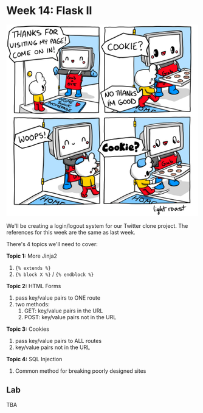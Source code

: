 # Week 14: Flask II

<center>
<img width=600px src=lkiuta60nio31.jpg />
</center>

We'll be creating a login/logout system for our Twitter clone project.
The references for this week are the same as last week.

There's 4 topics we'll need to cover:

**Topic 1:** More Jinja2

1. `{% extends %}`
1. `{% block X %}` / `{% endblock %}`

**Topic 2:** HTML Forms

1. pass key/value pairs to ONE route
1. two methods:
    1. GET: key/value pairs in the URL
    1. POST: key/value pairs not in the URL

**Topic 3:** Cookies

1. pass key/value pairs to ALL routes
1. key/value pairs not in the URL

**Topic 4:** SQL Injection

1. Common method for breaking poorly designed sites

## Lab

TBA

